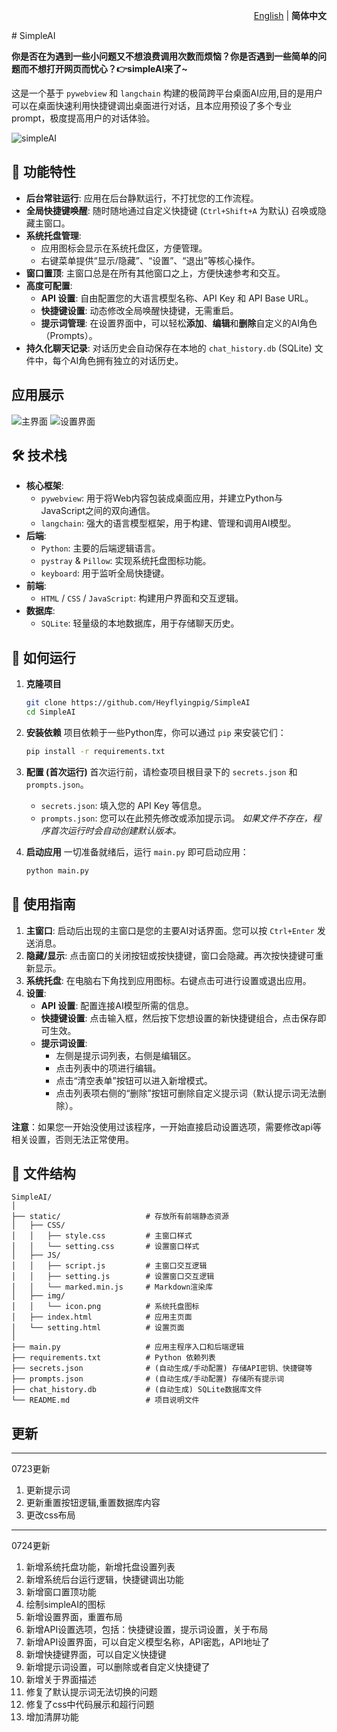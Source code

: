 <p align="right">
  <a href="./README_EN.md">English</a> | <b>简体中文</b>
</p>
# SimpleAI


**你是否在为遇到一些小问题又不想浪费调用次数而烦恼？你是否遇到一些简单的问题而不想打开网页而忧心？👉simpleAI来了~**

这是一个基于 `pywebview` 和 `langchain` 构建的极简跨平台桌面AI应用,目的是用户可以在桌面快速利用快捷键调出桌面进行对话，且本应用预设了多个专业prompt，极度提高用户的对话体验。

![simpleAI](./static/img/icon.png)

## 🚀 功能特性

- **后台常驻运行**: 应用在后台静默运行，不打扰您的工作流程。
- **全局快捷键唤醒**: 随时随地通过自定义快捷键 (`Ctrl+Shift+A` 为默认) 召唤或隐藏主窗口。
- **系统托盘管理**:
    - 应用图标会显示在系统托盘区，方便管理。
    - 右键菜单提供“显示/隐藏”、“设置”、“退出”等核心操作。
- **窗口置顶**: 主窗口总是在所有其他窗口之上，方便快速参考和交互。
- **高度可配置**:
    - **API 设置**: 自由配置您的大语言模型名称、API Key 和 API Base URL。
    - **快捷键设置**: 动态修改全局唤醒快捷键，无需重启。
    - **提示词管理**: 在设置界面中，可以轻松**添加**、**编辑**和**删除**自定义的AI角色（Prompts）。
- **持久化聊天记录**: 对话历史会自动保存在本地的 `chat_history.db` (SQLite) 文件中，每个AI角色拥有独立的对话历史。


## 应用展示

![主界面](./static/img/simpleai.png)
![设置界面](./static/img/setting.png)


## 🛠️ 技术栈

- **核心框架**:
    - `pywebview`: 用于将Web内容包装成桌面应用，并建立Python与JavaScript之间的双向通信。
    - `langchain`: 强大的语言模型框架，用于构建、管理和调用AI模型。
- **后端**:
    - `Python`: 主要的后端逻辑语言。
    - `pystray` & `Pillow`: 实现系统托盘图标功能。
    - `keyboard`: 用于监听全局快捷键。
- **前端**:
    - `HTML` / `CSS` / `JavaScript`: 构建用户界面和交互逻辑。
- **数据库**:
    - `SQLite`: 轻量级的本地数据库，用于存储聊天历史。

## 🏃 如何运行

1.  **克隆项目**
    ```bash
    git clone https://github.com/Heyflyingpig/SimpleAI
    cd SimpleAI
    ```

2.  **安装依赖**
    项目依赖于一些Python库，你可以通过 `pip` 来安装它们：
    ```bash
    pip install -r requirements.txt
    ```

3.  **配置 (首次运行)**
    首次运行前，请检查项目根目录下的 `secrets.json` 和 `prompts.json`。
    - `secrets.json`: 填入您的 API Key 等信息。
    - `prompts.json`: 您可以在此预先修改或添加提示词。
    *如果文件不存在，程序首次运行时会自动创建默认版本。*

4.  **启动应用**
    一切准备就绪后，运行 `main.py` 即可启动应用：
    ```bash
    python main.py
    ```

## 📖 使用指南

1.  **主窗口**: 启动后出现的主窗口是您的主要AI对话界面。您可以按 `Ctrl+Enter` 发送消息。
2.  **隐藏/显示**: 点击窗口的关闭按钮或按快捷键，窗口会隐藏。再次按快捷键可重新显示。
3.  **系统托盘**: 在电脑右下角找到应用图标。右键点击可进行设置或退出应用。
4.  **设置**:
    - **API 设置**: 配置连接AI模型所需的信息。
    - **快捷键设置**: 点击输入框，然后按下您想设置的新快捷键组合，点击保存即可生效。
    - **提示词设置**:
        - 左侧是提示词列表，右侧是编辑区。
        - 点击列表中的项进行编辑。
        - 点击“清空表单”按钮可以进入新增模式。
        - 点击列表项右侧的“删除”按钮可删除自定义提示词（默认提示词无法删除）。

**注意**：如果您一开始没使用过该程序，一开始直接启动设置选项，需要修改api等相关设置，否则无法正常使用。

## 📁 文件结构

```
SimpleAI/
│
├── static/                   # 存放所有前端静态资源
│   ├── CSS/
│   │   ├── style.css         # 主窗口样式
│   │   └── setting.css       # 设置窗口样式
│   ├── JS/
│   │   ├── script.js         # 主窗口交互逻辑
│   │   ├── setting.js        # 设置窗口交互逻辑
│   │   └── marked.min.js     # Markdown渲染库
│   ├── img/
│   │   └── icon.png          # 系统托盘图标
│   ├── index.html            # 应用主页面
│   └── setting.html          # 设置页面
│
├── main.py                   # 应用主程序入口和后端逻辑
├── requirements.txt          # Python 依赖列表
├── secrets.json              # (自动生成/手动配置) 存储API密钥、快捷键等
├── prompts.json              # (自动生成/手动配置) 存储所有提示词
├── chat_history.db           # (自动生成) SQLite数据库文件
└── README.md                 # 项目说明文件
```

## 更新
---
0723更新
1. 更新提示词
2. 更新重置按钮逻辑,重置数据库内容
3. 更改css布局

---
0724更新
1. 新增系统托盘功能，新增托盘设置列表
2. 新增系统后台运行逻辑，快捷键调出功能
3. 新增窗口置顶功能
4. 绘制simpleAI的图标
5. 新增设置界面，重置布局
6. 新增API设置选项，包括：快捷键设置，提示词设置，关于布局
7. 新增API设置界面，可以自定义模型名称，API密匙，API地址了
8. 新增快捷键界面，可以自定义快捷键
9. 新增提示词设置，可以删除或者自定义快捷键了
10. 新增关于界面描述
11. 修复了默认提示词无法切换的问题
12. 修复了css中代码展示和超行问题
13. 增加清屏功能